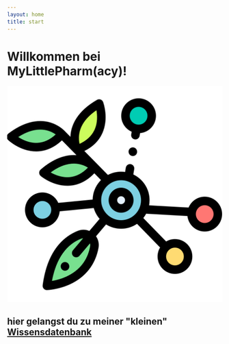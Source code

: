 ```yaml
---
layout: home
title: start
---
```


# Willkommen bei MyLittlePharm(acy)!

![logo](img/logo-512x512.png) 

## hier gelangst du zu meiner "kleinen" [Wissensdatenbank](wissen/)
